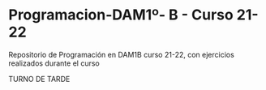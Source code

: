 # Programacion-DAM1º- B - Curso 21-22
Repositorio de Programación en DAM1B curso 21-22, con ejercicios realizados durante el curso

TURNO DE TARDE
